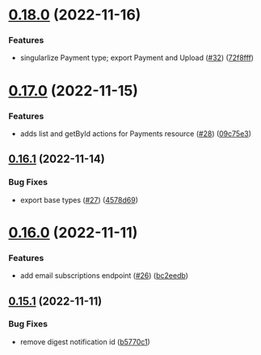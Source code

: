 # [0.18.0](https://github.com/artaio/arta-node/compare/v0.17.0...v0.18.0) (2022-11-16)


### Features

* singularlize Payment type; export Payment and Upload ([#32](https://github.com/artaio/arta-node/issues/32)) ([72f8fff](https://github.com/artaio/arta-node/commit/72f8fff99ff94e7d2bd3c96db3d4885146c29e1a))



# [0.17.0](https://github.com/artaio/arta-node/compare/v0.16.1...v0.17.0) (2022-11-15)


### Features

* adds list and getById actions for Payments resource ([#28](https://github.com/artaio/arta-node/issues/28)) ([09c75e3](https://github.com/artaio/arta-node/commit/09c75e31cbd78849d375d26330a2a07f1caa32f3))



## [0.16.1](https://github.com/artaio/arta-node/compare/v0.16.0...v0.16.1) (2022-11-14)


### Bug Fixes

* export base types ([#27](https://github.com/artaio/arta-node/issues/27)) ([4578d69](https://github.com/artaio/arta-node/commit/4578d69e9950963b3f766465c45056057c0b026c))



# [0.16.0](https://github.com/artaio/arta-node/compare/v0.15.1...v0.16.0) (2022-11-11)


### Features

* add email subscriptions endpoint ([#26](https://github.com/artaio/arta-node/issues/26)) ([bc2eedb](https://github.com/artaio/arta-node/commit/bc2eedbf79335be3c1ab2429010982c51c98704e))



## [0.15.1](https://github.com/artaio/arta-node/compare/v0.15.0...v0.15.1) (2022-11-11)


### Bug Fixes

* remove digest notification id ([b5770c1](https://github.com/artaio/arta-node/commit/b5770c18a8c79afba3a6e82a45fcf346f2db66f8))



